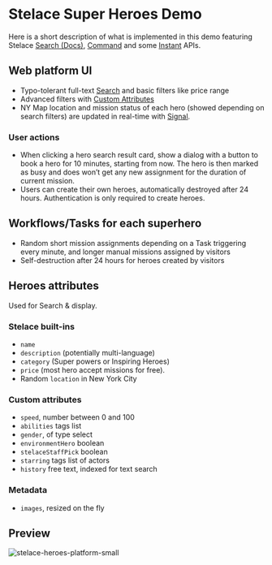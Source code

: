 # Stelace Super Heroes Demo

Here is a short description of what is implemented in this demo featuring Stelace [Search (Docs)](https://stelace.com/docs/search/), [Command](https://stelace.com/docs/) and some [Instant](https://stelace.com/docs) APIs.

## Web platform UI

- Typo-tolerant full-text [Search](https://stelace.com/docs/search/) and basic filters like price range
- Advanced filters with [Custom Attributes](https://stelace.com/docs/assets/custom-attributes)
- NY Map location and mission status of each hero (showed depending on search filters) are updated in real-time with [Signal](https://stelace.com/docs/signal).

### User actions

- When clicking a hero search result card, show a dialog with a button to book a hero for 10 minutes, starting from now.
The hero is then marked as busy and does won’t get any new assignment for the duration of current mission.
- Users can create their own heroes, automatically destroyed after 24 hours. Authentication is only required to create heroes.

## Workflows/Tasks for each superhero

- Random short mission assignments depending on a Task triggering every minute, and longer manual missions assigned by visitors
- Self-destruction after 24 hours for heroes created by visitors

## Heroes attributes

Used for Search & display.

### Stelace built-ins

- `name`
- `description` (potentially multi-language)
- `category` (Super powers or Inspiring Heroes)
- `price` (most hero accept missions for free).
- Random `location` in New York City

### Custom attributes

- `speed`, number between 0 and 100
- `abilities` tags list
- `gender`, of type select
- `environmentHero` boolean
- `stelaceStaffPick` boolean
- `starring` tags list of actors
- `history` free text, indexed for text search

### Metadata

- `images`, resized on the fly

## Preview

![stelace-heroes-platform-small](https://user-images.githubusercontent.com/12909094/60070314-80f31600-9716-11e9-9ed8-403f851748e4.gif)
